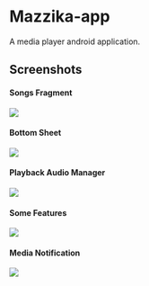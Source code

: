 # Mazzika-app
A media player android application.


## Screenshots

#### Songs Fragment
![](Screenshots/0_songs_fragment.jpg)

#### Bottom Sheet
![](Screenshots/1_flexible_bottomsheet_behaviour.jpg)

#### Playback Audio Manager
![](Screenshots/2_playback_manager.jpg)

#### Some Features
![](Screenshots/3_favourite_feature.jpg)

#### Media Notification
![](Screenshots/4_media_notification.jpg)
